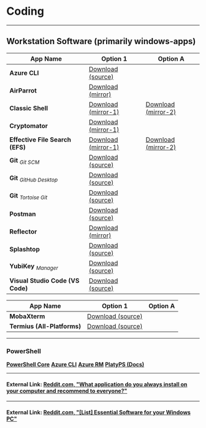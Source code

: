 # Coding

***
## Workstation Software (primarily windows-apps)

App Name | Option 1 | Option A
--- | --- | ---
**Azure CLI** | [Download (source)](https://aka.ms/installazurecliwindows) |
**AirParrot** | [Download (mirror)](https://www.airsquirrels.com/airparrot/download/) |
**Classic Shell** | [Download (mirror-1)](https://www.softpedia.com/get/Desktop-Enhancements/Shell-Replacements/Classic-Shell.shtml) | [Download (mirror-2)](https://www.fosshub.com/Classic-Shell.html)
**Cryptomator** | [Download (mirror-1)](https://cryptomator.org/downloads/#winDownload) |
**Effective File Search (EFS)** | [Download (mirror-1)](https://www.softpedia.com/get/System/File-Management/Effective-File-Search.shtml#download) | [Download (mirror-2)](https://effective-file-search.en.lo4d.com/download)
**Git** <sub>*Git SCM*</sub>  | [Download (source)](https://git-scm.com/downloads) |
**Git** <sub>*GitHub Desktop*</sub>  | [Download (source)](https://desktop.github.com) |
**Git** <sub>*Tortoise Git*</sub> | [Download (source)](https://tortoisegit.org/download) |
**Postman** | [Download (source)](https://www.getpostman.com/apps) |
**Reflector** | [Download (mirror)](https://www.airsquirrels.com/reflector) |
**Splashtop** | [Download (source)](https://www.splashtop.com/downloads) |
**YubiKey** <sub>*Manager*</sub> | [Download (source)](https://www.yubico.com/products/services-software/download/) |
**Visual Studio Code (VS Code)** | [Download (source)](https://code.visualstudio.com/download) |

App Name | Option 1 | Option A
--- | --- | ---
**MobaXterm** | [Download (source)](https://mobaxterm.mobatek.net/download-home-edition.html) |
**Termius (All-Platforms)** | [Download (source)](https://www.termius.com/windows) |

***
### PowerShell

**[PowerShell Core](https://github.com/PowerShell/PowerShell/releases)**
**[Azure CLI](https://www.powershellgallery.com/packages/az)**
**[Azure RM](https://www.powershellgallery.com/packages/AzureRM)**
**[PlatyPS (Docs)](https://www.powershellgallery.com/packages/platyPS)**


***
#### External Link: [Reddit.com, "What application do you always install on your computer and recommend to everyone?"](https://www.reddit.com/r/AskReddit/comments/4g5sl1/what_application_do_you_always_install_on_your/)

***
#### External Link: [Reddit.com, "[List] Essential Software for your Windows PC"](https://www.reddit.com/r/software/comments/8tx8w7/list_essential_software_for_your_windows_pc/)

